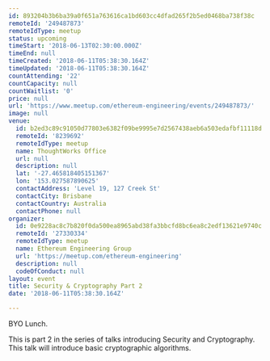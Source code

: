 ```yaml
---
id: 893204b3b6ba39a0f651a763616ca1bd603cc4dfad265f2b5ed0468ba738f38c
remoteId: '249487873'
remoteIdType: meetup
status: upcoming
timeStart: '2018-06-13T02:30:00.000Z'
timeEnd: null
timeCreated: '2018-06-11T05:38:30.164Z'
timeUpdated: '2018-06-11T05:38:30.164Z'
countAttending: '22'
countCapacity: null
countWaitlist: '0'
price: null
url: 'https://www.meetup.com/ethereum-engineering/events/249487873/'
image: null
venue:
  id: b2ed3c89c91050d77803e6382f09be9995e7d2567438aeb6a503edafbf11118d
  remoteId: '8239692'
  remoteIdType: meetup
  name: ThoughtWorks Office
  url: null
  description: null
  lat: '-27.465818405151367'
  lon: '153.027587890625'
  contactAddress: 'Level 19, 127 Creek St'
  contactCity: Brisbane
  contactCountry: Australia
  contactPhone: null
organizer:
  id: 0e9228ac8c7b820f0da500ea8965abd38fa3bbcfd8bc6ea8c2edf13621e9740c
  remoteId: '27330334'
  remoteIdType: meetup
  name: Ethereum Engineering Group
  url: 'https://meetup.com/ethereum-engineering'
  description: null
  codeOfConduct: null
layout: event
title: Security & Cryptography Part 2
date: '2018-06-11T05:38:30.164Z'

---
```

<p>BYO Lunch.</p> <p>This is part 2 in the series of talks introducing Security and Cryptography. This talk will introduce basic cryptographic algorithms.</p>
